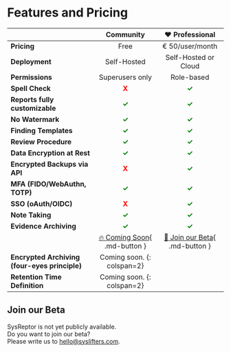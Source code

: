 # Features and Pricing


| | Community | :heart: Professional |
| ------- | :-------: | :-------: |
| __Pricing__    | Free    | € 50/user/month    |
| __Deployment__ | Self-Hosted | Self-Hosted or Cloud |
| __Permissions__ | Superusers only | Role-based |
| __Spell Check__ | <span style="color:red;font-weight:bold;">X</span> | <span style="color:green;font-weight:bold;">✓</span> |
| __Reports fully customizable__ | <span style="color:green;font-weight:bold;">✓</span> | <span style="color:green;font-weight:bold;">✓</span> |
| __No Watermark__ | <span style="color:green;font-weight:bold;">✓</span> | <span style="color:green;font-weight:bold;">✓</span> |
| __Finding Templates__ | <span style="color:green;font-weight:bold;">✓</span> | <span style="color:green;font-weight:bold;">✓</span> |
| __Review Procedure__ | <span style="color:green;font-weight:bold;">✓</span> | <span style="color:green;font-weight:bold;">✓</span> |
| __Data Encryption at Rest__ | <span style="color:green;font-weight:bold;">✓</span> | <span style="color:green;font-weight:bold;">✓</span> |
| __Encrypted Backups via API__ | <span style="color:red;font-weight:bold;">X</span> | <span style="color:green;font-weight:bold;">✓</span> |
| __MFA (FIDO/WebAuthn, TOTP)__ | <span style="color:green;font-weight:bold;">✓</span> | <span style="color:green;font-weight:bold;">✓</span> |
| __SSO (oAuth/OIDC)__ | <span style="color:red;font-weight:bold;">X</span> | <span style="color:green;font-weight:bold;">✓</span> |
| __Note Taking__ | <span style="color:green;font-weight:bold;">✓</span> | <span style="color:green;font-weight:bold;">✓</span> |
| __Evidence Archiving__ | <span style="color:green;font-weight:bold;">✓</span> | <span style="color:green;font-weight:bold;">✓</span> |
|  | [:fire: Coming Soon](#){ .md-button } | [:rocket: Join our Beta](#join-our-beta){ .md-button } |
| __Encrypted Archiving (four-eyes principle)__ | Coming soon. {: colspan=2} |
| __Retention Time Definition__ | Coming soon. {: colspan=2} |

## Join our Beta
SysReptor is not yet publicly available.  
Do you want to join our beta?  
Please write us to <a href="&#109;&#97;&#105;&#108;&#116;&#111;&#58;&#104;&#101;&#108;&#108;&#111;&#64;&#115;&#121;&#115;&#108;&#105;&#102;&#116;&#101;&#114;&#115;&#46;&#99;&#111;&#109;">&#104;&#101;&#108;&#108;&#111;&#64;&#115;&#121;&#115;&#108;&#105;&#102;&#116;&#101;&#114;&#115;&#46;&#99;&#111;&#109;</a>.